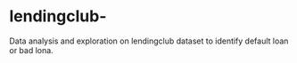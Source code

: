 # lendingclub-
Data analysis and exploration on lendingclub dataset to identify default loan or bad lona. 

